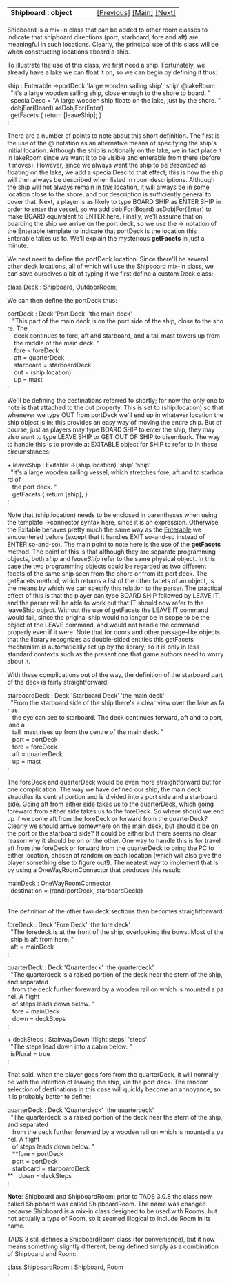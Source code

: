 ---
---
<table width="100%" data-border="0" data-cellspacing="0"
data-cellpadding="3" data-bgcolor="#C0C0C0">
<colgroup>
<col style="width: 50%" />
<col style="width: 50%" />
</colgroup>
<tbody>
<tr>
<td style="text-align: left;"><strong>Shipboard : object<br />
</strong></td>
<td style="text-align: right;"><a href="pathpassage.html">[Previous]</a>
<a href="generalintroduction.html">[Main]</a> <a
href="floorlessroom.html">[Next]</a></td>
</tr>
</tbody>
</table>

  
Shipboard is a mix-in class that can be added to other room classes to
indicate that shipboard directions (port, starboard, fore and aft) are
meaningful in such locations. Clearly, the principal use of this class
will be when constructing locations aboard a ship.  
  
To illustrate the use of this class, we first need a ship. Fortunately,
we already have a lake we can float it on, so we can begin by defining
it thus:  
  
ship : Enterable -\>portDeck 'large wooden sailing ship' 'ship' @lakeRoom  
  "It's a large wooden sailing ship, close enough to the shore to board. "  
  specialDesc = "A large wooden ship floats on the lake, just by the shore. "  
  dobjFor(Board) asDobjFor(Enter)    
  getFacets { return \[leaveShip\]; }  
;  
  
There are a number of points to note about this short definition. The
first is the use of the @ notation as an alternative means of specifying
the ship's initial location. Although the ship is notionally on the
lake, we in fact place it in lakeRoom since we want it to be visible and
enterable from there (before it moves). However, since we always want
the ship to be *described* as floating on the lake, we add a specialDesc
to that effect; this is how the ship will then always be described when
listed in room descriptions. Although the ship will not always remain in
*this* location, it will always be in some location close to the shore,
and our description is sufficiently general to cover that. Next, a
player is as likely to type BOARD SHIP as ENTER SHIP in order to enter
the vessel, so we add dobjFor(Board) asDobjFor(Enter) to make BOARD
equivalent to ENTER here. Finally, we'll assume that on boarding the
ship we arrive on the port deck, so we use the -\> notation of the
Enterable template to indicate that portDeck is the location this
Enterable takes us to. We'll explain the mysterious **getFacets** in
just a minute.  
  
We next need to define the portDeck location. Since there'll be several
other deck locations, all of which will use the Shipboard mix-in class,
we can save ourselves a bit of typing if we first define a custom Deck
class:  
  
class Deck : Shipboard, OutdoorRoom;  
  
We can then define the portDeck thus:  
  
portDeck : Deck 'Port Deck' 'the main deck'  
   "This part of the main deck is on the port side of the ship, close to the shore. The  
    deck continues to fore, aft and starboard, and a tall mast towers up from  
    the middle of the main deck. "  
    fore = foreDeck  
    aft = quarterDeck  
    starboard = starboardDeck  
    out = (ship.location)  
    up = mast  
;  
  
<span id="leaveship">We'll be defining the destinations referred to
shortly; for now the only one to note is that attached to the out
property. This is set to (ship.location) so that whenever we type OUT
from portDeck we'll end up in whatever location the ship object is in;
this provides an easy way of moving the entire ship. But of course, just
as players may type BOARD SHIP to enter the ship, they may also want to
type LEAVE SHIP or GET OUT OF SHIP to disembark. The way to handle this
is to provide at EXITABLE object for SHIP to refer to in these
circumstances:  
  
+ leaveShip : Exitable -\>(ship.location) 'ship' 'ship'  
  "It's a large wooden sailing vessel, which stretches fore, aft and to starboard of  
   the port deck. "  
   getFacets { return \[ship\]; }  
;  
  
Note that (ship.location) needs to be enclosed in parentheses when using
the template -\>connector syntax here, since it is an expression.
Otherwise, the Exitable behaves pretty much the same way as the</span>
[Enterable](enterable.html) we encountered before (except that it handles
EXIT so-and-so instead of ENTER so-and-so). The main point to note here
is the use of the **getFacets** method. The point of this is that
although they are separate programming objects, both *ship* and
*leaveShip* refer to the same physical object. In this case the two
programming objects could be regarded as two different facets of the
same ship seen from the shore or from its port deck. The getFacets
method, which returns a list of the other facets of an object, is the
means by which we can specify this relation to the parser. The practical
effect of this is that the player can type BOARD SHIP followed by LEAVE
IT, and the parser will be able to work out that IT should now refer to
the leaveShip object. Without the use of getFacets the LEAVE IT command
would fail, since the original ship would no longer be in scope to be
the object of the LEAVE command, and would not handle the command
properly even if it were. Note that for doors and other passage-like
objects that the library recognizes as double-sided entities this
getFacets mechanism is automatically set up by the library, so it is
only in less standard contexts such as the present one that game authors
need to worry about it.  
  
With these complications out of the way, the definition of the starboard
part of the deck is fairly straightforward:  
  
starboardDeck : Deck 'Starboard Deck' 'the main deck'  
  "From the starboard side of the ship there's a clear view over the lake as far as  
   the eye can see to starboard. The deck continues forward, aft and to port, and a   
   tall  mast rises up from the centre of the main deck. "  
   port = portDeck  
   fore = foreDeck  
   aft = quarterDeck  
   up = mast  
;  
  
The foreDeck and quarterDeck would be even more straightforward but for
one complication. The way we have defined our ship, the main deck
straddles its central portion and is divided into a port side and a
starboard side. Going aft from either side takes us to the quarterDeck,
which going foreward from either side takes us to the foreDeck. So where
should we end up if we come aft from the foreDeck or forward from the
quarterDeck? Clearly we should arrive somewhere on the main deck, but
should it be on the port or the starboard side? It could be either but
there seems no clear reason why it should be on or the other. One way to
handle this is for travel aft from the foreDeck or forward from the
quarterDeck to bring the PC to either location, chosen at random on each
location (which will also give the player something else to figure
out!). The neatest way to implement that is by using a
OneWayRoomConnector that produces this result:  
  
mainDeck : OneWayRoomConnector  
  destination = (rand(portDeck, starboardDeck))  
;  
  
  
The definition of the other two deck sections then becomes
straightforward:  
  
foreDeck : Deck 'Fore Deck' 'the fore deck'  
  "The foredeck is at the front of the ship, overlooking the bows. Most of the  
  ship is aft from here. "  
  aft = mainDeck  
;  
  
quarterDeck : Deck 'Quarterdeck' 'the quarterdeck'  
  "The quarterdeck is a raised portion of the deck near the stern of the ship, and separated  
   from the deck further foreward by a wooden rail on which is mounted a panel. A flight  
   of steps leads down below. "  
   fore = mainDeck  
   down = deckSteps  
;  
  
+ deckSteps : StairwayDown 'flight steps' 'steps'  
  "The steps lead down into a cabin below. "  
  isPlural = true  
;  
  
That said, when the player goes fore from the quarterDeck, it will
normally be with the intention of leaving the ship, via the port deck.
The random selection of destinations in this case will quickly become an
annoyance, so it is probably better to define:  
  
quarterDeck : Deck 'Quarterdeck' 'the quarterdeck'  
  "The quarterdeck is a raised portion of the deck near the stern of the ship, and separated  
   from the deck further foreward by a wooden rail on which is mounted a panel. A flight  
   of steps leads down below. "  
   **fore = portDeck  
   port = portDeck  
   starboard = starboardDeck  
**   down = deckSteps  
;  
  
**Note**: Shipboard and ShipboardRoom: prior to TADS 3.0.8 the class now
called Shipboard was called ShipboardRoom. The name was changed because
Shipboard is a mix-in class designed to be used with Rooms, but not
actually a type of Room, so it seemed illogical to include Room in its
name.  
  
TADS 3 still defines a ShipboardRoom class (for convenience), but it now
means something slightly different, being defined simply as a
combination of Shipboard and Room:  
  
class ShipboardRoom : Shipboard, Room  
;  
  
  
